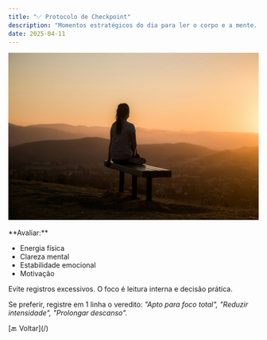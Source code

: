 ```yaml
---
title: "✅ Protocolo de Checkpoint"
description: "Momentos estratégicos do dia para ler o corpo e a mente. São oportunidades de ajuste fino, alinhamento e consciência."
date: 2025-04-11
---
```


![[Fonte: Sage Friedman / Unsplash]](/assets/images/sage-friedman-HS5CLnQbCOc-unsplash.jpg "Pôr do sol")

<section class="section">
**Avaliar:**

* Energia física
* Clareza mental
* Estabilidade emocional
* Motivação

Evite registros excessivos. O foco é leitura interna e decisão prática.

Se preferir, registre em 1 linha o veredito: *"Apto para foco total", "Reduzir intensidade", "Prolongar descanso".*
</section>

<section class="section text-center">[🔙 Voltar](/)</section>
